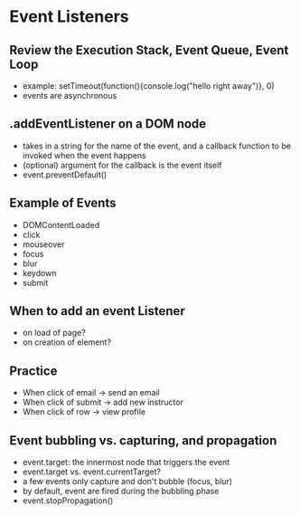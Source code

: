 # Event Listeners


## Review the Execution Stack, Event Queue, Event Loop
- example: setTimeout(function(){console.log("hello right away")}, 0)
- events are asynchronous

## .addEventListener on a DOM node
- takes in a string for the name of the event, and a callback function to be invoked when the event happens
- (optional) argument for the callback is the event itself
- event.preventDefault()

## Example of Events
- DOMContentLoaded
- click
- mouseover
- focus
- blur
- keydown
- submit

## When to add an event Listener
- on load of page?
- on creation of element?

## Practice
- When click of email -> send an email
- When click of submit -> add new instructor
- When click of row -> view profile

## Event bubbling vs. capturing, and propagation
- event.target: the innermost node that triggers the event
- event.target vs. event.currentTarget?
- a few events only capture and don't bubble (focus, blur)
- by default, event are fired during the bubbling phase
- event.stopPropagation()
